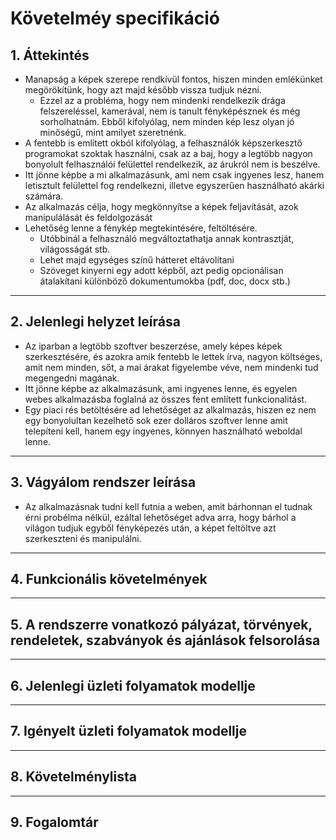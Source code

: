 # **Követelméy specifikáció**
## 1. Áttekintés
* Manapság a képek szerepe rendkívül fontos, hiszen minden emlékünket megörökítünk, hogy azt majd később vissza tudjuk nézni.
    * Ezzel az a probléma, hogy nem mindenki rendelkezik drága felszereléssel, kamerával, nem is tanult fényképésznek és még sorholhatnám. Ebből kifolyólag, nem minden kép lesz olyan jó minőségű, mint amilyet szeretnénk.
* A fentebb is említett okból kifolyólag, a felhasználók képszerkesztő programokat szoktak használni, csak az a baj, hogy a legtöbb nagyon bonyolult felhasználói felülettel rendelkezik, az árukról nem is beszélve.
* Itt jönne képbe a mi alkalmazásunk, ami nem csak ingyenes lesz, hanem letisztult felülettel fog rendelkezni, illetve egyszerűen használható akárki számára.
* Az alkalmazás célja, hogy megkönnyítse a képek feljavítását, azok manipulálását és feldolgozását
* Lehetőség lenne a fénykép megtekintésére, feltöltésére.
    * Utóbbinál a felhasználó megváltoztathatja annak kontrasztját, világosságát stb.
    * Lehet majd egységes színű hátteret eltávolítani
    * Szöveget kinyerni egy adott képből, azt pedig opcionálisan átalakítani különböző dokumentumokba (pdf, doc, docx stb.)
---
## 2. Jelenlegi helyzet leírása
* Az iparban a legtöbb szoftver beszerzése, amely képes képek szerkesztésére, és azokra amik fentebb le lettek írva, nagyon költséges, amit nem minden, sőt, a mai árakat figyelembe véve, nem mindenki tud megengedni magának.
* Itt jönne képbe az alkalmazásunk, ami ingyenes lenne, és egyelen webes alkalmazásba foglalná az összes fent említett funkcionalitást.
* Egy piaci rés betöltésére ad lehetőséget az alkalmazás, hiszen ez nem egy bonyolultan kezelhető sok ezer dolláros szoftver lenne amit telepíteni kell, hanem egy ingyenes, könnyen használható weboldal lenne.
---
## 3. Vágyálom rendszer leírása
* Az alkalmazásnak tudni kell futnia a weben, amit bárhonnan el tudnak érni probélma nélkül, ezáltal lehetőséget adva arra, hogy bárhol a világon tudjuk egyből fényképezés után, a képet feltöltve azt szerkeszteni és manipulálni.
---
## 4. Funkcionális követelmények

---
## 5. A rendszerre vonatkozó pályázat, törvények, rendeletek, szabványok és ajánlások felsorolása

---
## 6. Jelenlegi üzleti folyamatok modellje

---
## 7. Igényelt üzleti folyamatok modellje

---
## 8. Követelménylista

---
## 9. Fogalomtár